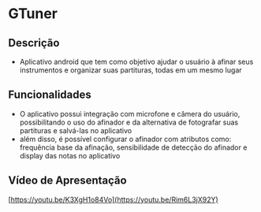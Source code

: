 # GTuner

## Descrição
- Aplicativo android que tem como objetivo ajudar o usuário à afinar seus instrumentos e organizar suas partituras, todas em um mesmo lugar

## Funcionalidades
- O aplicativo possui integração com microfone e câmera do usuário, possibilitando o uso do afinador e da alternativa de fotografar suas partituras e salvá-las no aplicativo
- além disso, é possível configurar o afinador com atributos como: frequência base da afinação, sensibilidade de detecção do afinador e display das notas no aplicativo

## Vídeo de Apresentação
[https://youtu.be/K3XgH1o84Vo](https://youtu.be/Rim6L3jX92Y)
